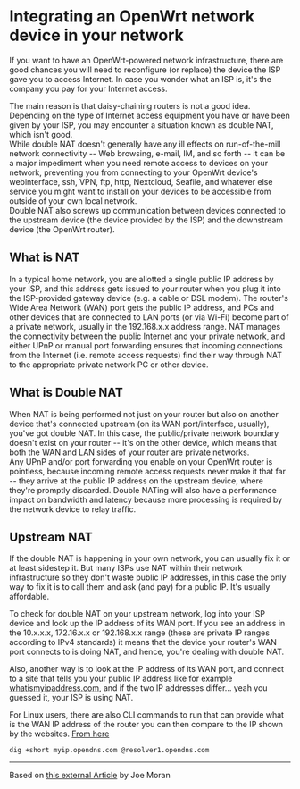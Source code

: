 # Integrating an OpenWrt network device in your network

If you want to have an OpenWrt-powered network infrastructure, there are good chances you will need to reconfigure (or replace) the device the ISP gave you to access Internet. In case you wonder what an ISP is, it's the company you pay for your Internet access.

The main reason is that daisy-chaining routers is not a good idea. Depending on the type of Internet access equipment you have or have been given by your ISP, you may encounter a situation known as double NAT, which isn't good.  
While double NAT doesn't generally have any ill effects on run-of-the-mill network connectivity -- Web browsing, e-mail, IM, and so forth -- it can be a major impediment when you need remote access to devices on your network, preventing you from connecting to your OpenWrt device's webinterface, ssh, VPN, ftp, http, Nextcloud, Seafile, and whatever else service you might want to install on your devices to be accessible from outside of your own local network.  
Double NAT also screws up communication between devices connected to the upstream device (the device provided by the ISP) and the downstream device (the OpenWrt router).

## What is NAT

In a typical home network, you are allotted a single public IP address by your ISP, and this address gets issued to your router when you plug it into the ISP-provided gateway device (e.g. a cable or DSL modem). The router's Wide Area Network (WAN) port gets the public IP address, and PCs and other devices that are connected to LAN ports (or via Wi-Fi) become part of a private network, usually in the 192.168.x.x address range. NAT manages the connectivity between the public Internet and your private network, and either UPnP or manual port forwarding ensures that incoming connections from the Internet (i.e. remote access requests) find their way through NAT to the appropriate private network PC or other device.

## What is Double NAT

When NAT is being performed not just on your router but also on another device that's connected upstream (on its WAN port/interface, usually), you've got double NAT. In this case, the public/private network boundary doesn't exist on your router -- it's on the other device, which means that both the WAN and LAN sides of your router are private networks.  
Any UPnP and/or port forwarding you enable on your OpenWrt router is pointless, because incoming remote access requests never make it that far -- they arrive at the public IP address on the upstream device, where they're promptly discarded. Double NATing will also have a performance impact on bandwidth and latency because more processing is required by the network device to relay traffic.

## Upstream NAT

If the double NAT is happening in your own network, you can usually fix it or at least sidestep it. But many ISPs use NAT within their network infrastructure so they don't waste public IP addresses, in this case the only way to fix it is to call them and ask (and pay) for a public IP. It's usually affordable.

To check for double NAT on your upstream network, log into your ISP device and look up the IP address of its WAN port. If you see an address in the 10.x.x.x, 172.16.x.x or 192.168.x.x range (these are private IP ranges according to IPv4 standards) it means that the device your router's WAN port connects to is doing NAT, and hence, you're dealing with double NAT.

Also, another way is to look at the IP address of its WAN port, and connect to a site that tells you your public IP address like for example [whatismyipaddress.com](http://whatismyipaddress.com/ "http://whatismyipaddress.com/"), and if the two IP addresses differ... yeah you guessed it, your ISP is using NAT.

For Linux users, there are also CLI commands to run that can provide what is the WAN IP address of the router you can then compare to the IP shown by the websites. [From here](https://www.cyberciti.biz/faq/how-to-find-my-public-ip-address-from-command-line-on-a-linux/ "https://www.cyberciti.biz/faq/how-to-find-my-public-ip-address-from-command-line-on-a-linux/")

`dig +short myip.opendns.com @resolver1.opendns.com`

* * *

Based on [this external Article](http://www.practicallynetworked.com/networking/fixing_double_nat.htm "http://www.practicallynetworked.com/networking/fixing_double_nat.htm") by Joe Moran
